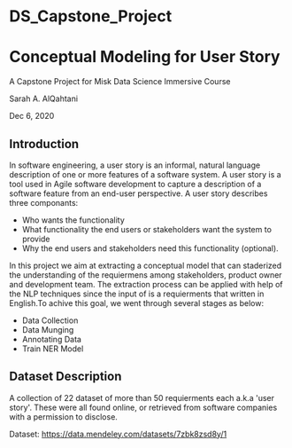 # DS_Capstone_Project
# Conceptual Modeling for User Story
A Capstone Project for Misk Data Science Immersive Course
 
Sarah A. AlQahtani

Dec 6, 2020

## Introduction

In software engineering, a user story is an informal, natural language description of one or more features of a software system. A user story is a tool used in Agile software development to capture a description of a software feature from an end-user perspective. A user story describes three componants:
- Who wants the functionality
- What functionality the end users or stakeholders want
the system to provide
- Why the end users and stakeholders need this functionality (optional).

In this project we aim at extracting a conceptual model that can staderized the understanding of the requiermens among stakeholders, product owner and development team. The extraction process can be applied with help of the NLP techniques since the input of is a requierments that written in English.To achive this goal, we went through several stages as below:
- Data Collection
- Data Munging
- Annotating Data
- Train NER Model


## Dataset Description
A collection of 22 dataset of more than 50 requierments each a.k.a 'user story'. These were all found online, or retrieved from software companies with a permission to disclose. 

Dataset: https://data.mendeley.com/datasets/7zbk8zsd8y/1
